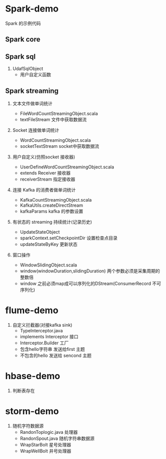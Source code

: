 # Spark-demo
Spark 的示例代码
## Spark core

## Spark sql
1. UdafSqlObject
    - 用户自定义函数
## Spark streaming

1. 文本文件做单词统计
    - FileWordCountStreamingObject.scala
    - textFileStream 文件中获取数据流

2. Socket 连接做单词统计
    - WordCountStreamingObject.scala
    - socketTextStream socket中获取数据流
    
3. 用户自定义(仿照socket 接收器)
    - UserDefineWordCountStreamingObject.scala
    - extends Receiver 接收器
    - receiverStream 指定接收器
    
4. 连接 Kafka 的消费者做单词统计
    - KafkaCountStreamingObject.scala
    - KafkaUtils.createDirectStream
    - kafkaParams kafka 的参数设置
5. 有状态的 streaming 持续统计(记录历史)
    - UpdateStateObject
    - sparkContext.setCheckpointDir 设置检查点目录
    - updateStateByKey 更新状态
6. 窗口操作
    - WindowSlidingObject.scala
    - window(windowDuration,slidingDuration) 两个参数必须是采集周期的整数倍
    - window 之前必须map成可以序列化的DStream(ConsumerRecord 不可序列化)
    
# flume-demo
1. 自定义拦截器(对接kafka sink)
    - TypeInterceptor.java
    - implements Interceptor 接口
    - Interceptor.Builder 工厂
    - 包含hello字符串 发送给first 主题
    - 不包含的hello 发送给 sencond 主题
    
# hbase-demo
1. 判断表存在

# storm-demo
1. 随机字符数据源
    - RandonToplogic.java 处理器
    - RandonSpout.java     随机字符串数据源
    - WrapStarBolt  星号处理器
    - WrapWellBolt  井号处理器